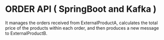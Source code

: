 # ORDER API ( SpringBoot and Kafka )

It manages the orders received from ExternalProductA, calculates the total price of the products within each order, and then produces a new message to ExternalProductB.
